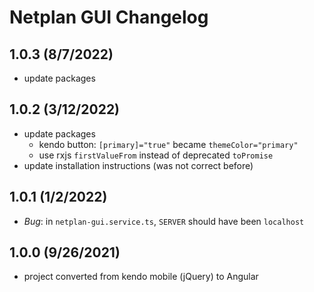 # Netplan GUI Changelog

## 1.0.3 (8/7/2022)

- update packages

## 1.0.2 (3/12/2022)

- update packages
  - kendo button: `[primary]="true"` became `themeColor="primary"`
  - use rxjs `firstValueFrom` instead of deprecated `toPromise`
- update installation instructions (was not correct before)

## 1.0.1 (1/2/2022)

- *Bug*: in `netplan-gui.service.ts`, `SERVER` should have been `localhost`

## 1.0.0 (9/26/2021)

- project converted from kendo mobile (jQuery) to Angular
